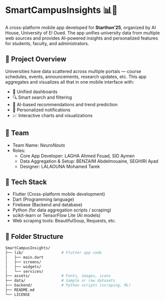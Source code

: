 # SmartCampusInsights 📊📱

A cross-platform mobile app developed for **Starthon’25**, organized by AI House, University of El Oued. The app unifies university data from multiple web sources and provides AI-powered insights and personalized features for students, faculty, and administrators.

## 🚀 Project Overview

Universities have data scattered across multiple portals — course schedules, events, announcements, research updates, etc. This app aggregates and visualizes all that in one mobile interface with:

- 📅 Unified dashboards
- 🔍 Smart search and filtering
- 🤖 AI-based recommendations and trend prediction
- 📢 Personalized notifications
- 📈 Interactive charts and visualizations

## 👥 Team

- Team Name: *NeuroNauts*
- Roles:
    - Core App Developer: LAGHA Ahmed Fouad, SID Aymen
    - Data Aggregation & Setup: BENZAIM Abdelmouaine, SEGHIRI Ayad
    - Designer: LALAOUNA Mohamed Tarek

## 📱 Tech Stack

- Flutter (Cross-platform mobile development)
- Dart (Programming language)
- Firebase (Backend and database)
- Python (for data aggregation scripts / scraping)
- scikit-learn or TensorFlow Lite (AI models)
- Web scraping tools: BeautifulSoup, Requests, etc.

## 📂 Folder Structure

```bash
SmartCampusInsights/
├── lib/                 # Flutter app code
│   ├── main.dart
│   ├── screens/
│   ├── widgets/
│   └── services/
├── assets/              # Fonts, images, icons
├── data/                # Sample or raw datasets
├── backend/             # Python scripts (scraping, ML)
├── README.md
└── LICENSE
